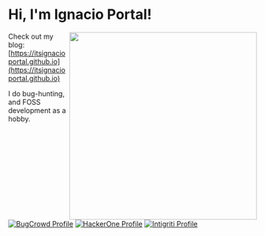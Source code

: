 <!--
**ItsIgnacioPortal/ItsIgnacioPortal** is a ✨ _special_ ✨ repository because its `README.md` (this file) appears on your GitHub profile.

Here are some ideas to get you started:

- 🔭 I’m currently working on ...
- 🌱 I’m currently learning ...
- 👯 I’m looking to collaborate on ...
- 🤔 I’m looking for help with ...
- 💬 Ask me about ...
- 📫 How to reach me: ...
- 😄 Pronouns: ...
- ⚡ Fun fact: ...
-->

# Hi, I'm Ignacio Portal!
<img align='right' src="https://github-readme-stats.vercel.app/api?username=ItsIgnacioPortal&show_icons=true&theme=cobalt" width="380">

Check out my blog: [https://itsignacioportal.github.io](https://itsignacioportal.github.io)

I do bug-hunting, and FOSS development as a hobby.

[![BugCrowd Profile](https://img.shields.io/badge/BugCrowd-%23F2691C.svg?style=for-the-badge&logo=bugcrowd&logoColor=ffffff)](https://bugcrowd.com/ItsIgnacioPortal) [![HackerOne Profile](https://img.shields.io/badge/HackerOne-%23000000.svg?style=for-the-badge&logo=HackerOne&logoColor=ffffff)](https://hackerone.com/itsignacioportal?type=user) [![Intigriti Profile](https://img.shields.io/badge/intigriti-%234C58A6.svg?style=for-the-badge&logo=intigriti&logoColor=ffffff)](https://app.intigriti.com/profile/itsignacioportal)
